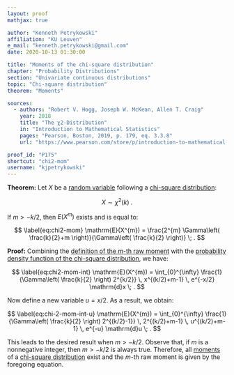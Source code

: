 ```yaml
---
layout: proof
mathjax: true

author: "Kenneth Petrykowski"
affiliation: "KU Leuven"
e_mail: "kenneth.petrykowski@gmail.com"
date: 2020-10-13 01:30:00

title: "Moments of the chi-square distribution"
chapter: "Probability Distributions"
section: "Univariate continuous distributions"
topic: "Chi-square distribution"
theorem: "Moments"

sources:
  - authors: "Robert V. Hogg, Joseph W. McKean, Allen T. Craig"
    year: 2018
    title: "The χ2-Distribution"
    in: "Introduction to Mathematical Statistics"
    pages: "Pearson, Boston, 2019, p. 179, eq. 3.3.8"
    url: "https://www.pearson.com/store/p/introduction-to-mathematical-statistics/P100000843744"

proof_id: "P175"
shortcut: "chi2-mom"
username: "kjpetrykowski"
---
```



**Theorem:** Let $X$ be a [random variable](/D/rvar) following a [chi-square distribution](/D/chi2):

$$ \label{eq:chi2}
X \sim \chi^{2}(k) \; .
$$

If $m > -k/2$, then $E(X^{m})$ exists and is equal to:

$$ \label{eq:chi2-mom}
\mathrm{E}(X^{m}) = \frac{2^{m} \Gamma\left( \frac{k}{2}+m \right)}{\Gamma\left( \frac{k}{2} \right)} \; .
$$


**Proof:** Combining the [definition of the $m$-th raw moment](/D/mom-raw) with the [probability density function of the chi-square distribution](/P/chi2-pdf), we have:

$$ \label{eq:chi2-mom-int}
\mathrm{E}(X^{m}) = \int_{0}^{\infty} \frac{1}{\Gamma\left( \frac{k}{2} \right) 2^{k/2}} \, x^{(k/2)+m-1} \, e^{-x/2} \mathrm{d}x \; . 
$$

Now define a new variable $u = x/2$. As a result, we obtain:

$$ \label{eq:chi-2-mom-int-u}
\mathrm{E}(X^{m}) = \int_{0}^{\infty} \frac{1}{\Gamma\left( \frac{k}{2} \right) 2^{(k/2)-1}} \, 2^{(k/2)+m-1} \, u^{(k/2)+m-1} \, e^{-u} \mathrm{d}u \; .
$$

This leads to the desired result when $m > -k/2$. Observe that, if $m$ is a nonnegative integer, then $m > -k/2$ is always true. Therefore, all [moments](/D/mom) of a [chi-square distribution](/D/chi2) exist and the $m$-th raw moment is given by the foregoing equation.